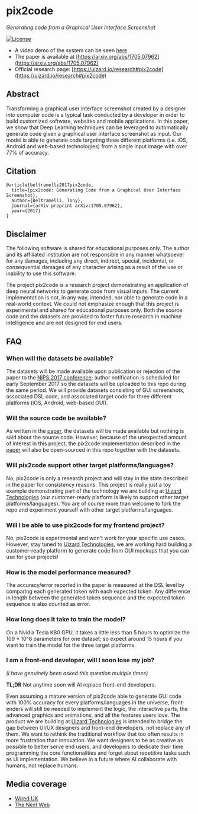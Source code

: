 # pix2code
*Generating code from a Graphical User Interface Screenshot*

[![License](http://img.shields.io/badge/license-APACHE2-blue.svg)](LICENSE.txt)

* A video demo of the system can be seen [here](https://youtu.be/pqKeXkhFA3I)
* The paper is available at [https://arxiv.org/abs/1705.07962](https://arxiv.org/abs/1705.07962)
* Official research page: [https://uizard.io/research#pix2code](https://uizard.io/research#pix2code)

## Abstract
Transforming a graphical user interface screenshot created by a designer into computer code is a typical task conducted by a developer in order to build customized software, websites and mobile applications. In this paper, we show that Deep Learning techniques can be leveraged to automatically generate code given a graphical user interface screenshot as input. Our model is able to generate code targeting three different platforms (i.e. iOS, Android and web-based technologies) from a single input image with over 77% of accuracy.

## Citation

```
@article{beltramelli2017pix2code,
  title={pix2code: Generating Code from a Graphical User Interface Screenshot},
  author={Beltramelli, Tony},
  journal={arXiv preprint arXiv:1705.07962},
  year={2017}
}
```

## Disclaimer

The following software is shared for educational purposes only. The author and its affiliated institution are not responsible in any manner whatsoever for any damages, including any direct, indirect, special, incidental, or consequential damages of any character arising as a result of the use or inability to use this software.

The project pix2code is a research project demonstrating an application of deep neural networks to generate code from visual inputs.
The current implementation is not, in any way, intended, nor able to generate code in a real-world context.
We could not emphasize enough that this project is experimental and shared for educational purposes only.
Both the source code and the datasets are provided to foster future research in machine intelligence and are not designed for end users.

## FAQ

### When will the datasets be available?
The datasets will be made available upon publication or rejection of the paper to the [NIPS 2017 conference](https://nips.cc/Conferences/2017/Dates); author notification is scheduled for early September 2017 so the datasets will be uploaded to this repo during the same period. We will provide datasets consisting of GUI screenshots, associated DSL code, and associated target code for three different platforms (iOS, Android, web-based GUI).

### Will the source code be available?
As written in the [paper](https://arxiv.org/pdf/1705.07962.pdf), the datasets will be made available but nothing is said about the source code. However, because of the unexpected amount of interest in this project, the pix2code implementation described in the [paper](https://arxiv.org/pdf/1705.07962.pdf) will also be open-sourced in this repo together with the datasets.

### Will pix2code support other target platforms/languages?
No, pix2code is only a research project and will stay in the state described in the paper for consistency reasons.
This project is really just a toy example demonstrating part of the technology we are building at [Uizard Technologies](https://uizard.io) (our customer-ready platform is likely to support other target platforms/languages).
You are of course more than welcome to fork the repo and experiment yourself with other target platforms/languages.

### Will I be able to use pix2code for my frontend project?
No, pix2code is experimental and won't work for your specific use cases.
However, stay tuned to [Uizard Technologies](https://uizard.io), we are working hard building a customer-ready platform to generate code from GUI mockups that you can use for your projects!

### How is the model performance measured?
The accuracy/error reported in the paper is measured at the DSL level by comparing each generated token with each expected token.
Any difference in length between the generated token sequence and the expected token sequence is also counted as error.

### How long does it take to train the model?
On a Nvidia Tesla K80 GPU, it takes a little less than 5 hours to optimize the 109 * 10^6 parameters for one dataset; so expect around 15 hours if you want to train the model for the three target platforms.

### I am a front-end developer, will I soon lose my job?
*(I have genuinely been asked this question multiple times)*

**TL;DR** Not anytime soon will AI replace front-end developers.

Even assuming a mature version of pix2code able to generate GUI code with 100% accuracy for every platforms/languages in the universe, front-enders will still be needed to implement the logic, the interactive parts, the advanced graphics and animations, and all the features users love. The product we are building at [Uizard Technologies](https://uizard.io) is intended to bridge the gap between UI/UX designers and front-end developers, not replace any of them. We want to rethink the traditional workflow that too often results in more frustration than innovation. We want designers to be as creative as possible to better serve end users, and developers to dedicate their time programming the core functionalities and forget about repetitive tasks such as UI implementation. We believe in a future where AI collaborate with humans, not replace humans.

## Media coverage

* [Wired UK](http://www.wired.co.uk/article/pix2code-ulzard-technologies)
* [The Next Web](https://thenextweb.com/apps/2017/05/26/ai-raw-design-turn-source-code)

